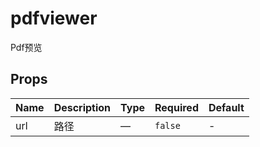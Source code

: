 # pdfviewer

Pdf预览

## Props

<!-- @vuese:pdfviewer:props:start -->
|Name|Description|Type|Required|Default|
|---|---|---|---|---|
|url|路径|—|`false`|-|

<!-- @vuese:pdfviewer:props:end -->


